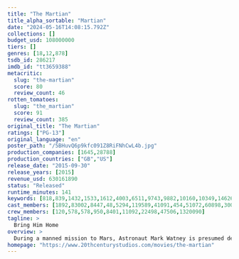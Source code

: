 ```yaml
---
title: "The Martian"
title_alpha_sortable: "Martian"
date: "2024-05-16T14:08:15.792Z"
collections: []
budget_usd: 108000000
tiers: []
genres: [18,12,878]
tsdb_id: 286217
imdb_id: "tt3659388"
metacritic:
  slug: "the-martian"
  score: 80
  review_count: 46
rotten_tomatoes:
  slug: "the_martian"
  score: 91
  review_count: 385
original_title: "The Martian"
ratings: ["PG-13"]
original_language: "en"
poster_path: "/5BHuvQ6p9kfc091Z8RiFNhCwL4b.jpg"
production_companies: [1645,28788]
production_countries: ["GB","US"]
release_date: "2015-09-30"
release_years: [2015]
revenue_usd: 630161890
status: "Released"
runtime_minutes: 141
keywords: [818,839,1432,1533,1612,4003,6511,9743,9882,10160,10349,14626,15354,179431,209280,239329,256328]
cast_members: [1892,83002,8447,48,5294,119589,41091,454,51072,60898,30082,1110405,240724]
crew_members: [120,578,578,950,8401,11092,22498,47506,1320090]
tagline: >
  Bring Him Home
overview: >
  During a manned mission to Mars, Astronaut Mark Watney is presumed dead after a fierce storm and left behind by his crew. But Watney has survived and finds himself stranded and alone on the hostile planet. With only meager supplies, he must draw upon his ingenuity, wit and spirit to subsist and find a way to signal to Earth that he is alive.
homepage: "https://www.20thcenturystudios.com/movies/the-martian"
---
```

